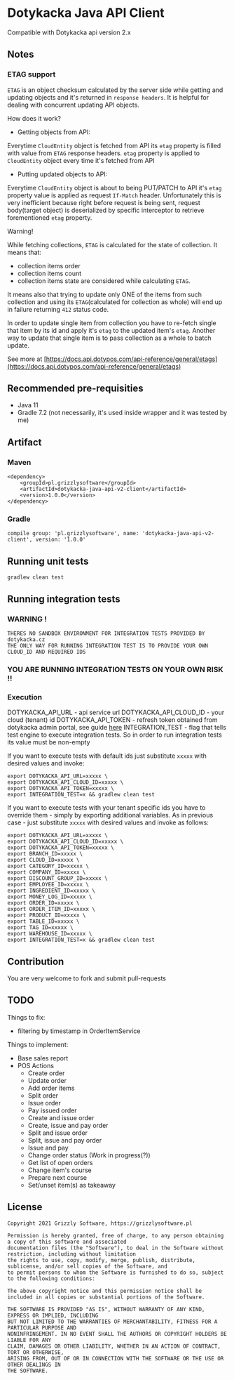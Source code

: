 # Dotykacka Java API Client
Compatible with Dotykacka api version 2.x

## Notes
### ETAG support
`ETAG` is an object checksum calculated by the server side while getting and updating objects and it's returned in `response headers`.
It is helpful for dealing with concurrent updating API objects. 

How does it work?

- Getting objects from API:

Everytime `CloudEntity` object is fetched from API its `etag` property is filled with value from `ETAG` response headers.
`etag` property is applied to `CloudEntity` object every time it's fetched from API

- Putting updated objects to API:

Everytime `CloudEntity` object is about to being PUT/PATCH to API it's `etag` property value is applied as request `If-Match` header.
Unfortunately this is very inefficient because right before request is being sent,
request body(target object) is deserialized by specific interceptor to retrieve forementioned `etag` property.


Warning! 

While fetching collections, `ETAG` is calculated for the state of collection. It means that:
- collection items order
- collection items count 
- collection items state
are considered while calculating `ETAG`. 

It means also that trying to update only ONE of the items from such collection 
and using its `ETAG`(calculated for collection as whole) will end up in failure returning `412` status code.

In order to update single item from collection you have to re-fetch single that item by its id and apply it's `etag` to the updated item's `etag`.
Another way to update that single item is to pass collection as a whole to batch update.

See more at [https://docs.api.dotypos.com/api-reference/general/etags](https://docs.api.dotypos.com/api-reference/general/etags)

## Recommended pre-requisities
* Java 11
* Gradle 7.2 (not necessarily, it's used inside wrapper and it was tested by me)

## Artifact

### Maven
```
<dependency>
    <groupId>pl.grizzlysoftware</groupId>
    <artifactId>dotykacka-java-api-v2-client</artifactId>
    <version>1.0.0</version>
</dependency>
```

### Gradle

```
compile group: 'pl.grizzlysoftware', name: 'dotykacka-java-api-v2-client', version: '1.0.0'
```

## Running unit tests
```
gradlew clean test 
```

## Running integration tests
### WARNING !
```
THERES NO SANDBOX ENVIRONMENT FOR INTEGRATION TESTS PROVIDED BY dotykacka.cz
THE ONLY WAY FOR RUNNING INTEGRATION TEST IS TO PROVIDE YOUR OWN CLOUD_ID AND REQUIRED IDS
```

### YOU ARE RUNNING INTEGRATION TESTS ON YOUR OWN RISK !!

### Execution

DOTYKACKA_API_URL - api service url
DOTYKACKA_API_CLOUD_ID - your cloud (tenant) id
DOTYKACKA_API_TOKEN - refresh token obtained from dotykacka admin portal, see guide [here](https://docs.api.dotypos.com/authorization)
INTEGRATION_TEST - flag that tells test engine to execute integration tests. So in order to run integration tests its value must be non-empty

If you want to execute tests with default ids just substitute `xxxxx` with desired values and invoke:

```
export DOTYKACKA_API_URL=xxxxx \
export DOTYKACKA_API_CLOUD_ID=xxxxx \
export DOTYKACKA_API_TOKEN=xxxxx \
export INTEGRATION_TEST=x && gradlew clean test
```

If you want to execute tests with your tenant specific ids 
you have to override them - simply by exporting additional variables. 
As in previous case - just substitute `xxxxx` with desired values and invoke as follows: 

```
export DOTYKACKA_API_URL=xxxxx \
export DOTYKACKA_API_CLOUD_ID=xxxxx \
export DOTYKACKA_API_TOKEN=xxxxx \
export BRANCH_ID=xxxxx \
export CLOUD_ID=xxxxx \
export CATEGORY_ID=xxxxx \
export COMPANY_ID=xxxxx \
export DISCOUNT_GROUP_ID=xxxxx \
export EMPLOYEE_ID=xxxxx \
export INGREDIENT_ID=xxxxx \
export MONEY_LOG_ID=xxxxx \
export ORDER_ID=xxxxx \
export ORDER_ITEM_ID=xxxxx \
export PRODUCT_ID=xxxxx \
export TABLE_ID=xxxxx \
export TAG_ID=xxxxx \
export WAREHOUSE_ID=xxxxx \
export INTEGRATION_TEST=x && gradlew clean test
```

## Contribution
You are very welcome to fork and submit pull-requests

## TODO
Things to fix:
- filtering by timestamp in OrderItemService

Things to implement:
- Base sales report
- POS Actions
  - Create order
  - Update order
  - Add order items
  - Split order
  - Issue order
  - Pay issued order
  - Create and issue order
  - Create, issue and pay order
  - Split and issue order
  - Split, issue and pay order
  - Issue and pay
  - Change order status (Work in progress(?))
  - Get list of open orders
  - Change item's course
  - Prepare next course
  - Set/unset item(s) as takeaway

## License
```
Copyright 2021 Grizzly Software, https://grizzlysoftware.pl

Permission is hereby granted, free of charge, to any person obtaining a copy of this software and associated
documentation files (the "Software"), to deal in the Software without restriction, including without limitation
the rights to use, copy, modify, merge, publish, distribute, sublicense, and/or sell copies of the Software, and
to permit persons to whom the Software is furnished to do so, subject to the following conditions:

The above copyright notice and this permission notice shall be included in all copies or substantial portions of the Software.

THE SOFTWARE IS PROVIDED "AS IS", WITHOUT WARRANTY OF ANY KIND, EXPRESS OR IMPLIED, INCLUDING
BUT NOT LIMITED TO THE WARRANTIES OF MERCHANTABILITY, FITNESS FOR A PARTICULAR PURPOSE AND
NONINFRINGEMENT. IN NO EVENT SHALL THE AUTHORS OR COPYRIGHT HOLDERS BE LIABLE FOR ANY
CLAIM, DAMAGES OR OTHER LIABILITY, WHETHER IN AN ACTION OF CONTRACT, TORT OR OTHERWISE,
ARISING FROM, OUT OF OR IN CONNECTION WITH THE SOFTWARE OR THE USE OR OTHER DEALINGS IN
THE SOFTWARE.

```
